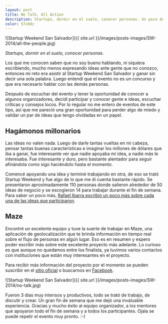 ```yaml
---
layout: post
title: No Talk, All Action
description: Startups, dormir en el suelo, conocer personas. Un poco de mi experiencia en Startup Weekend San Salvador.
color: 57c0dc
---
```


![Startup Weekend San Salvador]({{ site.url }}/images/posts-images/SW-2014/all-the-people.jpg)

*Startups, dormir en el suelo, conocer personas.*

Los que me conocen saben que no soy bueno hablando, ni siquiera escribiendo, mucho menos expresando ideas ante gente que no conozco, entonces mi reto era asistir al Startup Weekend San Salvador y ganar sin decir una sola palabra. Luego entendí que el evento no es un concurso y que era necesario hablar con las demás personas. 

Después de escuchar del evento y tener la oportunidad de conocer a algunos organizadores, decidí participar y conocer gente e ideas, escuchar críticas y consejos locos. Por lo regular no me entero de eventos de este tipo, así que me pareció una gran oportunidad para perder algo de miedo y validar un par de ideas que tengo olvidadas en un papel.

## Hagámonos millonarios

Las ideas no valen nada. Luego de darle tantas vueltas en mi cabeza, pensar tantas buenas características e imaginar los millones de dólares que iba a ganar, fue interesante ver que nadie apoyaba mí idea, a nadie más le interesaba. Fue interesante y duro, pero bastante alentador para seguir afinándola como sigo haciéndolo hasta el momento.

Comencé apoyando una idea y terminé trabajando en otra, de eso se trató Startup Weekend y fue algo de lo que me di cuenta bastante rápido. Se presentaron aproximadamente 110 personas donde salieron alrededor de 50 ideas de negocio y se escogieron 14 para trabajar durante el fin de semana. Para saber un poco más, [Rafael Ibarra escribió un poco más sobre cada una de las ideas que participaron](http://blogs.laprensagrafica.com/litoibarra/?p=2845). 

## Maze

Encontré un excelente equipo y tuve la suerte de trabajar en Maze, una aplicación de geolocalización que te brinda información en tiempo real sobre el flujo de personas en algún lugar. Eso es en resumen y espero poder escribir más sobre este excelente proyecto más adelante. Lo curioso es que aunque no quedamos entre los finalista, ya tuvimos varios contactos con instituciones que están muy interesantes en el proyecto.

Para recibir más información del proyecto por el momento se pueden suscribir en el [sitio oficial](http://getmaze.co/) o buscarnos en [Facebook](https://www.facebook.com/getmaze.co).

![Startup Weekend San Salvador]({{ site.url }}/images/posts-images/SW-2014/no-talk.jpg)

Fueron 3 días muy intensos y productivos, todo se trató de trabajo, de discutir y crear. Un gran fin de semana que me dejó una invaluable experiencia. Gracias y mucho éxito al equipo organizador, a los mentores que apoyaron todo el fin de semana y a todos los participantes. Ojala se puede repetir el evento muy pronto. :-)


